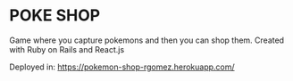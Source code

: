 # POKE SHOP

Game where you capture pokemons and then you can shop them. Created with Ruby on Rails and React.js

Deployed in: https://pokemon-shop-rgomez.herokuapp.com/
